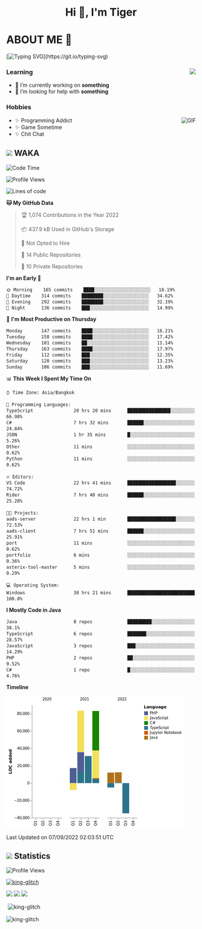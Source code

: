 <h1 align="center">Hi 👋, I'm Tiger</h1>




# ABOUT ME 💬

[![Typing SVG](https://readme-typing-svg.herokuapp.com?color=22F771&vCenter=true&lines=A+perssionate+developer+from+nowhere.)](https://git.io/typing-svg)

<div>
 <img align="right" src="https://spotify-github-profile.vercel.app/api/view?uid=12129734423&cover_image=false&theme=default&bar_color=22d016&bar_color_cover=true" />
 <h3>Learning</h3>
 
 <ul>
  <li>🔭 I’m currently working on <b>something</b></li>
  <li>🤝 I’m looking for help with <b>something</b></li>
 </ul>
 
</div>
<div>
 <h3>Hobbies</h3>
 <img align="right" height="475px"  alt="GIF" src="https://i.pinimg.com/originals/1f/b7/db/1fb7dbee557e5ed509f7517da8a84d58.gif" />
 <ul>
  <li>✨ Programming Addict</li>
  <li>✨ Game Sometime</li>
  <li>✨ Chit Chat</li>
 </ul>
 
</div>



## <img height="40" src="https://raw.githubusercontent.com/innng/innng/master/assets/kyubey.gif"/> WAKA

<!--START_SECTION:waka-->
![Code Time](http://img.shields.io/badge/Code%20Time-1%2C028%20hrs%2029%20mins-blue)

![Profile Views](http://img.shields.io/badge/Profile%20Views-2-blue)

![Lines of code](https://img.shields.io/badge/From%20Hello%20World%20I%27ve%20Written-192%20Thousand%20lines%20of%20code-blue)

**🐱 My GitHub Data** 

> 🏆 1,074 Contributions in the Year 2022
 > 
> 📦 437.9 kB Used in GitHub's Storage 
 > 
> 🚫 Not Opted to Hire
 > 
> 📜 14 Public Repositories 
 > 
> 🔑 10 Private Repositories  
 > 
**I'm an Early 🐤** 

```text
🌞 Morning    165 commits    ████░░░░░░░░░░░░░░░░░░░░░   18.19% 
🌆 Daytime    314 commits    ████████░░░░░░░░░░░░░░░░░   34.62% 
🌃 Evening    292 commits    ████████░░░░░░░░░░░░░░░░░   32.19% 
🌙 Night      136 commits    ███░░░░░░░░░░░░░░░░░░░░░░   14.99%

```
📅 **I'm Most Productive on Thursday** 

```text
Monday       147 commits    ████░░░░░░░░░░░░░░░░░░░░░   16.21% 
Tuesday      158 commits    ████░░░░░░░░░░░░░░░░░░░░░   17.42% 
Wednesday    101 commits    ██░░░░░░░░░░░░░░░░░░░░░░░   11.14% 
Thursday     163 commits    ████░░░░░░░░░░░░░░░░░░░░░   17.97% 
Friday       112 commits    ███░░░░░░░░░░░░░░░░░░░░░░   12.35% 
Saturday     120 commits    ███░░░░░░░░░░░░░░░░░░░░░░   13.23% 
Sunday       106 commits    ███░░░░░░░░░░░░░░░░░░░░░░   11.69%

```


📊 **This Week I Spent My Time On** 

```text
⌚︎ Time Zone: Asia/Bangkok

💬 Programming Languages: 
TypeScript               20 hrs 20 mins      ████████████████░░░░░░░░░   66.98% 
C#                       7 hrs 32 mins       ██████░░░░░░░░░░░░░░░░░░░   24.84% 
JSON                     1 hr 35 mins        █░░░░░░░░░░░░░░░░░░░░░░░░   5.26% 
Other                    11 mins             ░░░░░░░░░░░░░░░░░░░░░░░░░   0.62% 
Python                   11 mins             ░░░░░░░░░░░░░░░░░░░░░░░░░   0.62%

🔥 Editors: 
VS Code                  22 hrs 41 mins      ██████████████████░░░░░░░   74.72% 
Rider                    7 hrs 40 mins       ██████░░░░░░░░░░░░░░░░░░░   25.28%

🐱‍💻 Projects: 
aads-server              22 hrs 1 min        ██████████████████░░░░░░░   72.53% 
aads-client              7 hrs 51 mins       ██████░░░░░░░░░░░░░░░░░░░   25.91% 
port                     11 mins             ░░░░░░░░░░░░░░░░░░░░░░░░░   0.62% 
portfolio                6 mins              ░░░░░░░░░░░░░░░░░░░░░░░░░   0.36% 
asterix-tool-master      5 mins              ░░░░░░░░░░░░░░░░░░░░░░░░░   0.29%

💻 Operating System: 
Windows                  30 hrs 21 mins      █████████████████████████   100.0%

```

**I Mostly Code in Java** 

```text
Java                     8 repos             █████████░░░░░░░░░░░░░░░░   38.1% 
TypeScript               6 repos             ███████░░░░░░░░░░░░░░░░░░   28.57% 
JavaScript               3 repos             ███░░░░░░░░░░░░░░░░░░░░░░   14.29% 
PHP                      2 repos             ██░░░░░░░░░░░░░░░░░░░░░░░   9.52% 
C#                       1 repo              █░░░░░░░░░░░░░░░░░░░░░░░░   4.76%

```


**Timeline**

![Chart not found](https://raw.githubusercontent.com/king-glitch/king-glitch/main/charts/bar_graph.png) 


 Last Updated on 07/09/2022 02:03:51 UTC
<!--END_SECTION:waka-->
## <img height="40" src="https://raw.githubusercontent.com/innng/innng/master/assets/kyubey.gif"/> Statistics
![Profile Views](https://komarev.com/ghpvc/?username=king-glitch)  

<p align="left"> 
 <a href="https://github.com/ryo-ma/github-profile-trophy">
  <img src="https://github-profile-trophy.vercel.app/?username=king-glitch&theme=dracula" alt="king-glitch" />
 </a> </p>

![](https://github-profile-summary-cards.vercel.app/api/cards/profile-details?username=king-glitch&theme=dracula)
![](https://github-profile-summary-cards.vercel.app/api/cards/stats?username=king-glitch&theme=dracula) 
![](https://github-profile-summary-cards.vercel.app/api/cards/productive-time?username=king-glitch&theme=dracula)


<p>&nbsp;<img align="center" src="https://github-readme-stats.vercel.app/api?username=king-glitch&theme=dracula" alt="king-glitch" /></p>

<p><img align="center" src="https://github-readme-streak-stats.herokuapp.com/?user=king-glitch&theme=dracula" alt="king-glitch" /></p>
